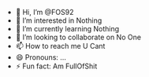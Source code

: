 - 👋 Hi, I’m @FOS92
- 👀 I’m interested in Nothing
- 🌱 I’m currently learning Nothing
- 💞️ I’m looking to collaborate on No One
- 📫 How to reach me U Cant
- 😄 Pronouns: ...
- ⚡ Fun fact: Am FullOfShit

<!---
FOS92/FOS92 is a ✨ special ✨ repository because its `README.md` (this file) appears on your GitHub profile.
You can click the Preview link to take a look at your changes.
--->
